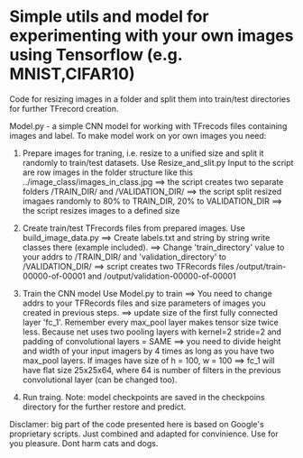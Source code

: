 # Simple utils and model for experimenting with your own images using Tensorflow (e.g. MNIST,CIFAR10)

Code for resizing images in a folder and split them into train/test directories for further TFrecord creation.

Model.py - a simple CNN model for working with TFrecods files containing images and label.
To make model work on yor own images you need:

1. Prepare images for traning, i.e. resize to a unified size and split it randomly to train/test datasets.
Use Resize_and_slit.py
Input to the script are row images in the folder structure like this ../image_class/images_in_class.jpg
==> the script creates two separate folders /TRAIN_DIR/ and /VALIDATION_DIR/
==> the script split resized imagaes randomly to 80% to TRAIN_DIR, 20% to VALIDATION_DIR
==> the script resizes images to a defined size

2. Create train/test TFrecords files from prepared images.
Use build_image_data.py
==> Create labels.txt and string by string write classes there (example included).
==> Change 'train_directory' value to your addrs to /TRAIN_DIR/ and 'validation_directory' to /VALIDATION_DIR/
==> script creates two TFRecords files /output/train-00000-of-00001 and /output/validation-00000-of-00001

3. Train the CNN model
Use Model.py to train
==> You need to change addrs to your TFRecords files and size parameters of images you created in previous steps.
==> update size of the first fully connected layer 'fc_1'. Remember every max_pool layer makes tensor size twice less.
Because net uses two pooling layers with kernel=2 stride=2 and padding of convolutional layers = SAME
==> you need to divide height and width of your input imagers by 4 times as long as you have two max_pool layers.
If images have size of h = 100, w = 100 ==> fc_1 will have flat size 25x25x64, where 64 is number of filters
in the previous convolutional layer (can be changed too).

4. Run traing.
Note: model checkpoints are saved in the checkpoins directory for the further restore and predict.

Disclamer: big part of the code presented here is based on Google's proprietary scripts. Just combined and adapted for convinience. Use for you pleasure. Dont harm cats and dogs.
